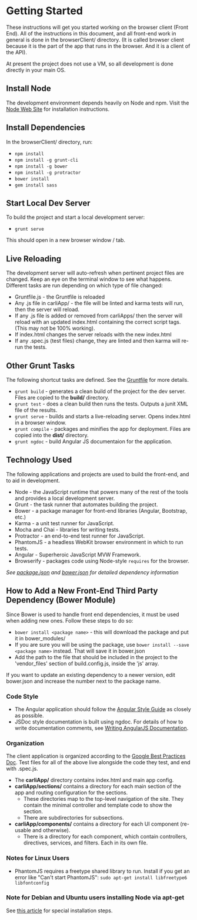 # Getting Started #

These instructions will get you started working on the browser client (Front End).
All of the instructions in this document, and all front-end work in general is done in
the browserClient/ directory. (It is called browser client because it is the part of the
app that runs in the browser. And it is a client of the API).

At present the project does not use a VM, so all development is done directly in your main OS.


## Install Node ##
The development environment depends heavily on Node and npm.
Visit the [Node Web Site](http://nodejs.org/) for installation instructions.


## Install Dependencies ##
In the browserClient/ directory, run:

* `npm install`
* `npm install -g grunt-cli`
* `npm install -g bower`
* `npm install -g protractor`
* `bower install`
* `gem install sass`

## Start Local Dev Server ##
To build the project and start a local development server:
* `grunt serve`

This should open in a new browser window / tab.  
 

## Live Reloading ##
The development server will auto-refresh when pertinent project files are changed.
Keep an eye on the terminal window to see what happens. Different tasks are run depending on which type of file changed:

* Gruntfile.js - the Gruntfile is reloaded
* Any .js file in carliApp/ - the file will be linted and karma tests will run, then the server will reload.
* If any .js file is added or removed from carliApps/ then the server will reload with an updated index.html containing the correct script tags. (This may not be 100% working).
* If index.html changes the server reloads with the new index.html
* If any .spec.js (test files) change, they are linted and then karma will re-run the tests.


## Other Grunt Tasks ##
The following shortcut tasks are defined. See the [Gruntfile](../Gruntfile.js) for more details.

* `grunt build` - generates a clean build of the project for the dev server. Files are copied to the __build/__ directory.
* `grunt test` - does a clean build then runs the tests. Outputs a junit XML file of the results.
* `grunt serve` - builds and starts a live-reloading server. Opens index.html in a browser window.
* `grunt compile` - packages and minifies the app for deployment. Files are copied into the __dist/__ directory.
* `grunt ngdoc` - build Angular JS documentaion for the application.


## Technology Used ##
The following applications and projects are used to build the front-end, and to aid in development.

* Node - the JavaScript runtime that powers many of the rest of the tools and provides a local development server.
* Grunt - the task runner that automates building the project.
* Bower - a package manager for front-end libraries (Angular, Bootstrap, etc.)
* Karma - a unit test runner for JavaScript.
* Mocha and Chai - libraries for writing tests.
* Protractor - an end-to-end test runner for JavaScript.
* PhantomJS - a headless WebKit browser environment in which to run tests.
* Angular - Superheroic JavaScript MVW Framework.
* Browserify - packages code using Node-style `requires` for the browser.

_See [package.json](package.json) and [bower.json](bower.json) for detailed dependency information_


## How to Add a New Front-End Third Party Dependency (Bower Module) ##
Since Bower is used to handle front end dependencies, it must be used when adding new ones. Follow these steps to do so:

* `bower install <package name>` - this will download the package and put it in bower_modules/
* If you are sure you will be using the package, use `bower install --save <package name>` instead. That will save it in bower.json
* Add the path to the file that should be included in the project to the 'vendor_files' section of build.config.js, inside the 'js' array.

If you want to update an existing dependency to a newer version, edit bower.json and increase the number next to the package name.


### Code Style ###
* The Angular application should follow the [Angular Style Guide] as closely as possible.
* JSDoc style documentation is built using ngdoc.  For details of how to write documentation comments, see [Writing AngularJS Documentation].

### Organization ###
The client application is organized according to the [Google Best Practices Doc].
Test files for all of the above live alongside the code they test, and end with .spec.js.

* The __carliApp/__ directory contains index.html and main app config.
* __carliApp/sections/__ contains a directory for each main section of the app and routing configuration for the sections.
    * These directories map to the top-level navigation of the site. They contain the minimal controller and template code to show the section. 
    * There are subdirectories for subsections.
* __carliApp/components/__ contains a directory for each UI component (re-usable and otherwise).
    * There is a directory for each component, which contain controllers, directives, services, and filters. Each in its own file.


### Notes for Linux Users ###
* PhantomJS requires a freetype shared library to run.
Install if you get an error like "Can't start PhantomJS":
`sudo apt-get install libfreetype6 libfontconfig`


### Note for Debian and Ubuntu users installing Node via apt-get ###
See [this article](https://github.com/joyent/node/wiki/installing-node.js-via-package-manager) for special installation steps.

[Google Best Practices Doc]: https://docs.google.com/a/pixotech.com/document/d/1XXMvReO8-Awi1EZXAXS4PzDzdNvV6pGcuaF4Q9821Es/mobilebasic?pli=1
[Angular Style Guide]: https://github.com/toddmotto/angularjs-styleguide 
[Writing AngularJS Documentation]: https://github.com/angular/angular.js/wiki/Writing-AngularJS-Documentation

